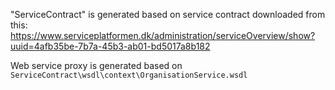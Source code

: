 ﻿"ServiceContract" is generated based on service contract downloaded from this: https://www.serviceplatformen.dk/administration/serviceOverview/show?uuid=4afb35be-7b7a-45b3-ab01-bd5017a8b182

Web service proxy is generated based on `ServiceContract\wsdl\context\OrganisationService.wsdl`